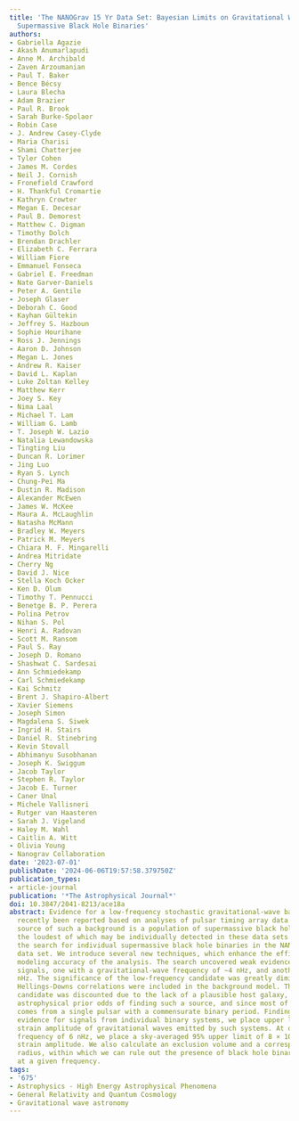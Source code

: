 ```yaml
---
title: 'The NANOGrav 15 Yr Data Set: Bayesian Limits on Gravitational Waves from Individual
  Supermassive Black Hole Binaries'
authors:
- Gabriella Agazie
- Akash Anumarlapudi
- Anne M. Archibald
- Zaven Arzoumanian
- Paul T. Baker
- Bence Bécsy
- Laura Blecha
- Adam Brazier
- Paul R. Brook
- Sarah Burke-Spolaor
- Robin Case
- J. Andrew Casey-Clyde
- Maria Charisi
- Shami Chatterjee
- Tyler Cohen
- James M. Cordes
- Neil J. Cornish
- Fronefield Crawford
- H. Thankful Cromartie
- Kathryn Crowter
- Megan E. Decesar
- Paul B. Demorest
- Matthew C. Digman
- Timothy Dolch
- Brendan Drachler
- Elizabeth C. Ferrara
- William Fiore
- Emmanuel Fonseca
- Gabriel E. Freedman
- Nate Garver-Daniels
- Peter A. Gentile
- Joseph Glaser
- Deborah C. Good
- Kayhan Gültekin
- Jeffrey S. Hazboun
- Sophie Hourihane
- Ross J. Jennings
- Aaron D. Johnson
- Megan L. Jones
- Andrew R. Kaiser
- David L. Kaplan
- Luke Zoltan Kelley
- Matthew Kerr
- Joey S. Key
- Nima Laal
- Michael T. Lam
- William G. Lamb
- T. Joseph W. Lazio
- Natalia Lewandowska
- Tingting Liu
- Duncan R. Lorimer
- Jing Luo
- Ryan S. Lynch
- Chung-Pei Ma
- Dustin R. Madison
- Alexander McEwen
- James W. McKee
- Maura A. McLaughlin
- Natasha McMann
- Bradley W. Meyers
- Patrick M. Meyers
- Chiara M. F. Mingarelli
- Andrea Mitridate
- Cherry Ng
- David J. Nice
- Stella Koch Ocker
- Ken D. Olum
- Timothy T. Pennucci
- Benetge B. P. Perera
- Polina Petrov
- Nihan S. Pol
- Henri A. Radovan
- Scott M. Ransom
- Paul S. Ray
- Joseph D. Romano
- Shashwat C. Sardesai
- Ann Schmiedekamp
- Carl Schmiedekamp
- Kai Schmitz
- Brent J. Shapiro-Albert
- Xavier Siemens
- Joseph Simon
- Magdalena S. Siwek
- Ingrid H. Stairs
- Daniel R. Stinebring
- Kevin Stovall
- Abhimanyu Susobhanan
- Joseph K. Swiggum
- Jacob Taylor
- Stephen R. Taylor
- Jacob E. Turner
- Caner Unal
- Michele Vallisneri
- Rutger van Haasteren
- Sarah J. Vigeland
- Haley M. Wahl
- Caitlin A. Witt
- Olivia Young
- Nanograv Collaboration
date: '2023-07-01'
publishDate: '2024-06-06T19:57:58.379750Z'
publication_types:
- article-journal
publication: '*The Astrophysical Journal*'
doi: 10.3847/2041-8213/ace18a
abstract: Evidence for a low-frequency stochastic gravitational-wave background has
  recently been reported based on analyses of pulsar timing array data. The most likely
  source of such a background is a population of supermassive black hole binaries,
  the loudest of which may be individually detected in these data sets. Here we present
  the search for individual supermassive black hole binaries in the NANOGrav 15 yr
  data set. We introduce several new techniques, which enhance the efficiency and
  modeling accuracy of the analysis. The search uncovered weak evidence for two candidate
  signals, one with a gravitational-wave frequency of ~4 nHz, and another at ~170
  nHz. The significance of the low-frequency candidate was greatly diminished when
  Hellings-Downs correlations were included in the background model. The high-frequency
  candidate was discounted due to the lack of a plausible host galaxy, the unlikely
  astrophysical prior odds of finding such a source, and since most of its support
  comes from a single pulsar with a commensurate binary period. Finding no compelling
  evidence for signals from individual binary systems, we place upper limits on the
  strain amplitude of gravitational waves emitted by such systems. At our most sensitive
  frequency of 6 nHz, we place a sky-averaged 95% upper limit of 8 × 10-15 on the
  strain amplitude. We also calculate an exclusion volume and a corresponding effective
  radius, within which we can rule out the presence of black hole binaries emitting
  at a given frequency.
tags:
- '675'
- Astrophysics - High Energy Astrophysical Phenomena
- General Relativity and Quantum Cosmology
- Gravitational wave astronomy
---
```

